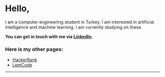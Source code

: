 # Hello,
I am a computer engineering student in Turkey. I am interested in artificial intelligence and machine learning. I am currently studying on these.

**You can get in touch with me via [LinkedIn](https://www.linkedin.com/in/ahmet-burak-bi%C3%A7er-0338181b2/).**

### Here is my other pages:
  - [HackerRank](https://www.hackerrank.com/ahmetburakbicer)
  - [LeetCode](https://leetcode.com/ahmetburakbicer/)

---
